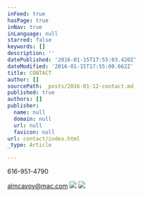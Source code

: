 ```yaml
---
inFeed: true
hasPage: true
inNav: true
inLanguage: null
starred: false
keywords: []
description: ''
datePublished: '2016-01-15T17:55:03.420Z'
dateModified: '2016-01-15T17:55:00.662Z'
title: CONTACT
author: []
sourcePath: _posts/2016-01-12-contact.md
published: true
authors: []
publisher:
  name: null
  domain: null
  url: null
  favicon: null
url: contact/index.html
_type: Article

---
```

616-951-4790

almcavoy@mac.com
![](https://the-grid-user-content.s3-us-west-2.amazonaws.com/1905b2db-9bdf-40cc-ac5f-7bfc719eb255.jpg)
![](https://the-grid-user-content.s3-us-west-2.amazonaws.com/2856e8d8-61e8-47ad-a23e-cc562d063cfa.jpg)